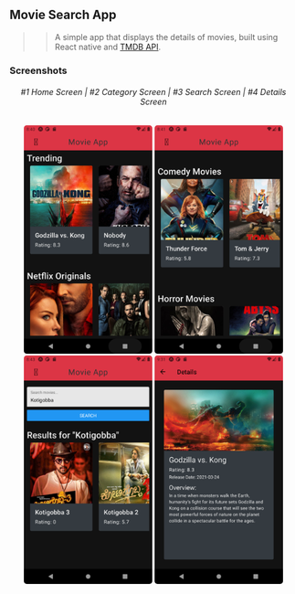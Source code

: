 ## Movie Search App

> > A simple app that displays the details of movies, built using React native and [TMDB API](https://www.themoviedb.org/).

### Screenshots

<div align="center">
<h6>
#1 Home Screen | #2 Category Screen | #3 Search Screen | #4 Details Screen
</h6>
</div>

<div align="center">
<img src="assets/screenshots/Screenshot_1619061060.png" style="border-radius:5px;" alt="Home" height="400">
<img src="assets/screenshots/Screenshot_1619061118.png" style="border-radius:5px;" alt="Category" height="400">
<img src="assets/screenshots/Screenshot_1619061188.png" style="border-radius:5px;" alt="Search" height="400">
<img src="assets/screenshots/Screenshot_1619064075.png" style="border-radius:5px;" alt="Details" height="400">
</div>
